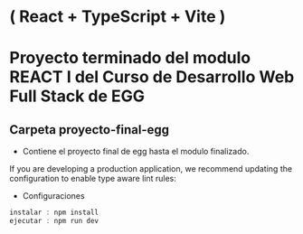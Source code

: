 # ( React + TypeScript + Vite )

# Proyecto terminado del modulo REACT I del Curso de Desarrollo Web Full Stack de EGG

## Carpeta proyecto-final-egg 
- Contiene el proyecto final de egg hasta el modulo finalizado.

If you are developing a production application, we recommend updating the configuration to enable type aware lint rules:

- Configuraciones

```js
instalar : npm install
ejecutar : npm run dev
```